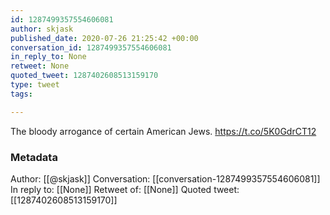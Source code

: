 ```yaml
---
id: 1287499357554606081
author: skjask
published_date: 2020-07-26 21:25:42 +00:00
conversation_id: 1287499357554606081
in_reply_to: None
retweet: None
quoted_tweet: 1287402608513159170
type: tweet
tags:

---
```


The bloody arrogance of certain American Jews. https://t.co/5K0GdrCT12

### Metadata

Author: [[@skjask]]
Conversation: [[conversation-1287499357554606081]]
In reply to: [[None]]
Retweet of: [[None]]
Quoted tweet: [[1287402608513159170]]
